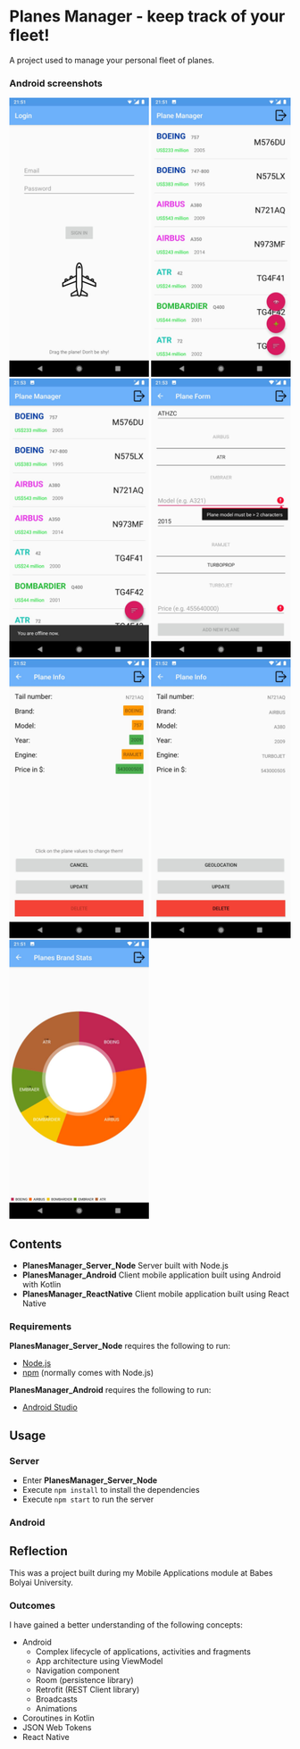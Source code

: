 # Planes Manager - keep track of your fleet!

A project used to manage your personal fleet of planes.

### Android screenshots

<img src="/screenshots/a5.jpeg" width="250"> <img src="/screenshots/a3.jpeg" width="250"> <img src="/screenshots/a1.jpeg" width="250"> <img src="/screenshots/a8.jpeg" width="250"> <img src="/screenshots/a6.jpeg" width="250"> <img src="/screenshots/a7.jpeg" width="250"> <img src="/screenshots/a2.jpeg" width="250">

## Contents

- **PlanesManager\_Server_Node** Server built with Node.js
- **PlanesManager_Android** Client mobile application built using Android with Kotlin
- **PlanesManager_ReactNative** Client mobile application built using React Native

### Requirements

**PlanesManager\_Server_Node** requires the following to run:

 * [Node.js][node]
 * [npm][npm] (normally comes with Node.js)

[node]: https://nodejs.org/
[npm]: https://www.npmjs.com/

**PlanesManager_Android** requires the following to run:

* [Android Studio][android_stuio]

[android_stuio]: https://developer.android.com/studio

## Usage

### Server

- Enter **PlanesManager\_Server_Node**
- Execute ```npm install``` to install the dependencies
- Execute ```npm start``` to run the server

### Android

## Reflection

This was a project built during my Mobile Applications module at Babes Bolyai University.

### Outcomes

I have gained a better understanding of the following concepts:

- Android
  - Complex lifecycle of applications, activities and fragments
  - App architecture using ViewModel
  - Navigation component
  - Room (persistence library)
  - Retrofit (REST Client library)
  - Broadcasts
  - Animations
- Coroutines in Kotlin
- JSON Web Tokens
- React Native
